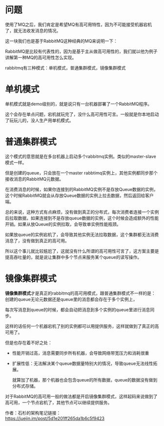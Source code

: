 # 问题

使用了MQ之后，我们肯定是希望MQ有高可用特性，因为不可能接受机器宕机了，就无法收发消息的情况。

这一块我们也是基于RabbitMQ这种经典的MQ来说明一下：

RabbitMQ是比较有代表性的，因为是基于主从做高可用性的，我们就以他为例子讲解第一种MQ的高可用性怎么实现。

rabbitmq有三种模式：单机模式，普通集群模式，镜像集群模式

# **单机模式**

单机模式就是demo级别的，就是说只有一台机器部署了一个RabbitMQ程序。

这个会存在单点问题，宕机就玩完了，没什么高可用性可言。一般就是你本地启动了玩玩儿的，没人生产用单机模式。

# **普通集群模式**

这个模式的意思就是在多台机器上启动多个rabbitmq实例。类似的master-slave模式一样。

但是创建的queue，只会放在一个master rabbtimq实例上，其他实例都同步那个接收消息的RabbitMQ元数据。

在消费消息的时候，如果你连接到的RabbitMQ实例不是存放Queue数据的实例，这个时候RabbitMQ就会从存放Queue数据的实例上拉去数据，然后返回给客户端。

总的来说，这种方式有点麻烦，没有做到真正的分布式，每次消费者连接一个实例后拉取数据，如果连接到不是存放queue数据的实例，这个时候会造成额外的性能开销。如果从放Queue的实例拉取，会导致单实例性能瓶颈。

如果放queue的实例宕机了，会导致其他实例无法拉取数据，这个集群都无法消费消息了，没有做到真正的高可用。

所以这个事儿就比较尴尬了，这就没有什么所谓的高可用性可言了，这方案主要是提高吞吐量的，就是说让集群中多个节点来服务某个queue的读写操作。

# **镜像集群模式**

**镜像集群模式**才是真正的rabbitmq的高可用模式，跟普通集群模式不一样的是：创建的queue无论元数据还是queue里的消息都会存在于多个实例上，

每次写消息到queue的时候，都会自动把消息到多个实例的queue里进行消息同步。

这样的话任何一个机器宕机了别的实例都可以用提供服务，这样就做到了真正的高可用了。

但是也存在着不好之处：

- 性能开销过高，消息需要同步所有机器，会导致网络带宽压力和消耗很重

- 扩展性低：无法解决某个queue数据量特别大的情况，导致queue无法线性拓展。

  就算加了机器，那个机器也会包含queue的所有数据，queue的数据没有做到分布式存储。

对于RabbitMQ的高可用一般的做法都是开启镜像集群模式，这样起码来说做到了高可用，一个节点宕机了，其他节点可以继续提供服务。

作者：石杉的架构笔记链接：https://juejin.im/post/5d1e201ff265da1b6c5f9423